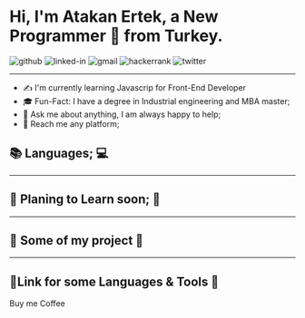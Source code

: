 # **Hi, I'm Atakan Ertek, a New Programmer 🚀 from Turkey.**

![github]() ![linked-in]() ![gmail]() ![hackerrank]() ![twitter]()

----

* ✍️ I'm currently learning Javascrip for Front-End Developer
* 🎓 Fun-Fact: I have a degree in Industrial engineering and MBA master;
* 💬 Ask me about anything, I am always happy to help;
* 📧 Reach me any platform;

## 📚 **Languages;** 💻
---


## 📅 **Planing to Learn soon;** 🚧
---

## 💼 **Some of my project** 📌
---


## 🔗**Link for some Languages & Tools** 🔗

Buy me Coffee


